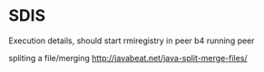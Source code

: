# SDIS
Execution details,
should start rmiregistry in peer b4 running peer



spliting a file/merging
http://javabeat.net/java-split-merge-files/


